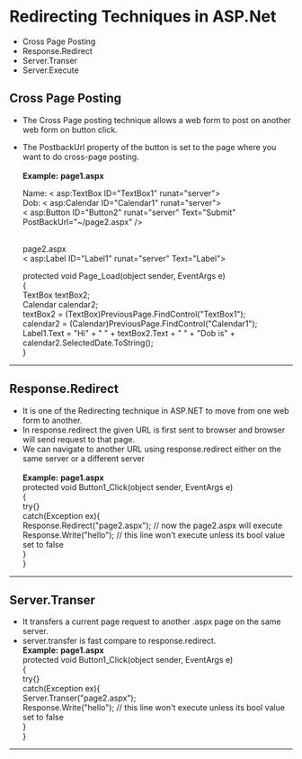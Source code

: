 # Redirecting Techniques in ASP.Net

- Cross Page Posting 
- Response.Redirect 
- Server.Transer
- Server.Execute 

## Cross Page Posting
* The Cross Page posting technique allows a web form to post on another web form on button click. 
* The PostbackUrl property of the button is set to the page where you want to do cross-page posting.<br /><br />
**Example:**
   __page1.aspx__ <br />
   <form id="form1" runat="server">
        <label>Name:</label>
        < asp:TextBox ID="TextBox1" runat="server"></asp:TextBox><br />
        <label>Dob:</label>
        < asp:Calendar ID="Calendar1" runat="server"></asp:Calendar><br />
      < asp:Button ID="Button2" runat="server" Text="Submit" PostBackUrl="~/page2.aspx" /><br/>
    </form>
    </html><br />
   page2.aspx<br>
    < asp:Label ID="Label1" runat="server" Text="Label"></asp:Label><br />
    
    protected void Page_Load(object sender, EventArgs e)<br />
        {<br/>
            TextBox textBox2; <br />
            Calendar calendar2;<br />
            textBox2 = (TextBox)PreviousPage.FindControl("TextBox1");<br />
            calendar2 = (Calendar)PreviousPage.FindControl("Calendar1");<br >
            Label1.Text = "Hi" + "  " + textBox2.Text + "  " + "Dob is" + calendar2.SelectedDate.ToString();<br />
        }<br />
    
---
## Response.Redirect
* It is one of the Redirecting technique in ASP.NET to move from one web form to another.
* In response.redirect the given URL is first sent to browser and browser will send request to that page.
* We can navigate to another URL using response.redirect either on the same server or a different server<br /><br />
**Example:**
   __page1.aspx__ <br />
        protected void Button1_Click(object sender, EventArgs e)<br />
        {<br />
            try{}<br/>
            catch(Exception ex){<br />
            Response.Redirect("page2.aspx"); // now the page2.aspx will execute<br />
            Response.Write("hello"); // this line won't execute unless its bool value set to false<br />
            }<br />
        }
        
---
## Server.Transer
* It transfers a current page request to another .aspx page on the same server.
* server.transfer is fast compare to response.redirect.<br/>
       **Example:**
   __page1.aspx__ <br />
        protected void Button1_Click(object sender, EventArgs e)<br />
        {<br />
            try{}<br/>
            catch(Exception ex){<br />
            Server.Transer("page2.aspx"); <br />
            Response.Write("hello"); // this line won't execute unless its bool value set to false<br />
            }<br />
        } 
        
---        
